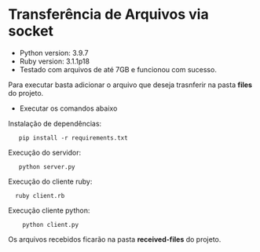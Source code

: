 # Transferência de Arquivos via socket

- Python version: 3.9.7
- Ruby version: 3.1.1p18
- Testado com arquivos de até 7GB e funcionou com sucesso.

Para executar basta adicionar o arquivo que deseja trasnferir na pasta <strong>files</strong> do projeto.

- Executar os comandos abaixo

Instalação de dependências:

```
   pip install -r requirements.txt
```

Execução do servidor:

```
   python server.py
```

Execução do cliente ruby:

```
  ruby client.rb
```

Execução cliente python:

```
    python client.py
```

Os arquivos recebidos ficarão na pasta <strong>received-files</strong> do projeto.
